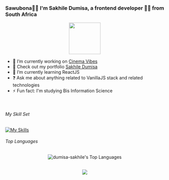 
### Sawubona🧑🏽 I'm Sakhile Dumisa, a frontend developer 👨‍💻 from South Africa 
  

<div align="center">
<img src="https://avatars.githubusercontent.com/u/100082187?v=4" align="center" height="" width="100" />
</div>  
  


- 🔭 I’m currently working on [Cinema Vibes](https://cinema-vibes.vercel.app)
- 🔭 Check out my portfolio [Sakhile Dumisa](https://sakhile-dumisa.vercel.app)  
- 🌱 I’m currently learning ReactJS  
- ❓ Ask me about anything related to VanillaJS stack and related technologies  
- ⚡ Fun fact: I'm studying Bis Information Science  
  

<br/>  

###### My Skill Set  
[![My Skills](https://skillicons.dev/icons?i=html,css,js,nodejs,express,react,tailwind,sass,mongodb,supabase,ai,vite)](https://skillicons.dev)


###### Top Languages

<div align="center">

![dumisa-sakhile's Top Languages](https://github-readme-stats.vercel.app/api/top-langs/?username=dumisa-sakhile&theme=blueberry&show_icons=true&hide_border=true&layout=compact)
  
</div>

<br/>  

<div align="center">
<img src="https://komarev.com/ghpvc/?username=dumisa-sakhile&&style=flat-square" align="center" />
</div>  
  

<br/>  
